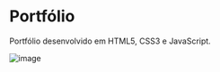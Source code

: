 # Portfólio
Portfólio desenvolvido em HTML5, CSS3 e JavaScript.

![image](https://user-images.githubusercontent.com/105331377/201813791-a4858e54-c003-4871-b770-c11a4acf3715.png)
